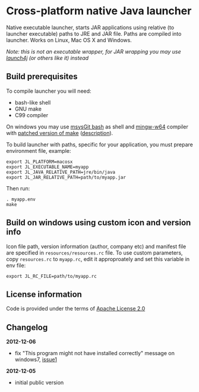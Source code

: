 Cross-platform native Java launcher
===================================

Native executable launcher, starts JAR applications using relative (to launcher executable) paths
to JRE and JAR file. Paths are compiled into launcher. Works on Linux, Mac OS X and Windows.

*Note: this is not an executable wrapper, for JAR wrapping you may use 
[launch4j](http://launch4j.sourceforge.net/) (or others like it) instead*

Build prerequisites
-------------------

To compile launcher you will need:
 - bash-like shell
 - GNU make
 - C99 compiler

On windows you may use [msysGit bash](http://code.google.com/p/msysgit/) as shell and
[mingw-w64](http://mingw-w64.sourceforge.net/) compiler with 
[patched version of make](http://sourceforge.net/projects/mingw-w64/files/External%20binary%20packages%20%28Win64%20hosted%29/make/)
([description](http://sourceforge.net/apps/trac/mingw-w64/wiki/Make)).

To build launcher with paths, specific for your application, you must prepare environment file, example:

    export JL_PLATFORM=macosx
    export JL_EXECUTABLE_NAME=myapp
    export JL_JAVA_RELATIVE_PATH=jre/bin/java
    export JL_JAR_RELATIVE_PATH=path/to/myapp.jar

Then run:

    . myapp.env
    make

Build on windows using custom icon and version info
---------------------------------------------------

Icon file path, version information (author, company etc) and manifest file
are specified in `resources/resources.rc` file. To use custom parameters, copy
`resources.rc` to `myapp.rc`, edit it approproately and set this variable in env file:

    export JL_RC_FILE=path/to/myapp.rc

License information
-------------------

Code is provided under the terms of [Apache License 2.0](http://www.apache.org/licenses/LICENSE-2.0)

Changelog
---------

**2012-12-06**

 * fix "This program might not have installed correctly" message on windows7, [issue1](https://github.com/alexkasko/jar-launcher/issues/1)

**2012-12-05**

 * initial public version
